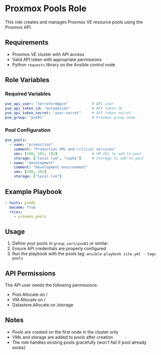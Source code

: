 # Proxmox Pools Role

This role creates and manages Proxmox VE resource pools using the Proxmox API.

## Requirements

- Proxmox VE cluster with API access
- Valid API token with appropriate permissions
- Python `requests` library on the Ansible control node

## Role Variables

### Required Variables

```yaml
pve_api_user: "terraform@pve"           # API user
pve_api_token_id: "automation"          # API token ID
pve_api_token_secret: "your-secret"     # API token secret
pve_group: "pve01"                      # Proxmox group name
```

### Pool Configuration

```yaml
pve_pools:
  - name: "production"
    comment: "Production VMs and critical services"
    vms: [100, 101, 102]                # VM IDs to add to pool
    storage: ["local-lvm", "ceph1"]     # Storage to add to pool
  - name: "development"
    comment: "Development environment"
    vms: [200, 201]
    storage: ["local-lvm"]
```

## Example Playbook

```yaml
- hosts: pve01
  become: True
  roles:
    - proxmox_pools
```

## Usage

1. Define your pools in `group_vars/pve01` or similar
2. Ensure API credentials are properly configured
3. Run the playbook with the pools tag: `ansible-playbook site.yml --tags pools`

## API Permissions

The API user needs the following permissions:
- Pool.Allocate on /
- VM.Allocate on /
- Datastore.Allocate on /storage

## Notes

- Pools are created on the first node in the cluster only
- VMs and storage are added to pools after creation
- The role handles existing pools gracefully (won't fail if pool already exists)